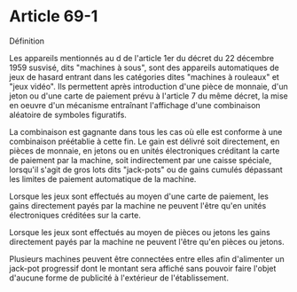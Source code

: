 # Article 69-1

Définition

Les appareils mentionnés au d de l'article 1er du décret du 22 décembre 1959 susvisé, dits "machines à sous", sont des appareils automatiques de jeux de hasard entrant dans les catégories dites "machines à rouleaux" et "jeux vidéo". Ils permettent après introduction d'une pièce de monnaie, d'un jeton ou d'une carte de paiement prévu à l'article 7 du même décret, la mise en oeuvre d'un mécanisme entraînant l'affichage d'une combinaison aléatoire de symboles figuratifs.

La combinaison est gagnante dans tous les cas où elle est conforme à une combinaison préétablie à cette fin. Le gain est délivré soit directement, en pièces de monnaie, en jetons ou en unités électroniques créditant la carte de paiement par la machine, soit indirectement par une caisse spéciale, lorsqu'il s'agit de gros lots dits "jack-pots" ou de gains cumulés dépassant les limites de paiement automatique de la machine.

Lorsque les jeux sont effectués au moyen d'une carte de paiement, les gains directement payés par la machine ne peuvent l'être qu'en unités électroniques créditées sur la carte.

Lorsque les jeux sont effectués au moyen de pièces ou jetons les gains directement payés par la machine ne peuvent l'être qu'en pièces ou jetons.

Plusieurs machines peuvent être connectées entre elles afin d'alimenter un jack-pot progressif dont le montant sera affiché sans pouvoir faire l'objet d'aucune forme de publicité à l'extérieur de l'établissement.
